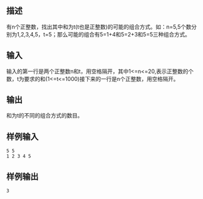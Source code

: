 ## 描述


有n个正整数，找出其中和为t(t也是正整数)的可能的组合方式。如：n=5,5个数分别为1,2,3,4,5，t=5；那么可能的组合有5=1+4和5=2+3和5=5三种组合方式。

## 输入


输入的第一行是两个正整数n和t，用空格隔开，其中1<=n<=20,表示正整数的个数，t为要求的和(1<=t<=1000)接下来的一行是n个正整数，用空格隔开。

## 输出


和为t的不同的组合方式的数目。

## 样例输入


```
5 5
1 2 3 4 5
```


## 样例输出


```
3
```


